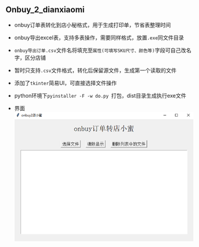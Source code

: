 ## Onbuy_2_dianxiaomi 
- onbuy订单表转化到店小秘格式，用于生成打印单，节省表整理时间
- onbuy导出excel表，支持多表操作，需要同样格式，放置`.exe`同文件目录
- `onbuy导出订单.csv`文件名将填充至`属性(可填写SKU尺寸、颜色等)`字段可自己改名字，区分店铺
- 暂时只支持`.csv`文件格式，转化后保留源文件，生成第一个读取的文件
- 添加了`tkinter`简易UI，可直接选择文件操作
- python环境下`pyinstaller -F -w do.py `打包，dist目录生成执行exe文件

- 界面  
![界面截图](./shot/1678037545778.jpg)